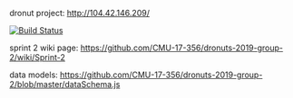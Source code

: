 dronut project: 
http://104.42.146.209/


[![Build Status](https://travis-ci.com/CMU-17-356/dronuts-2019-group-2.png)](https://travis-ci.com/CMU-17-356/dronuts-2019-group-2)


sprint 2 wiki page: https://github.com/CMU-17-356/dronuts-2019-group-2/wiki/Sprint-2 

data models:
https://github.com/CMU-17-356/dronuts-2019-group-2/blob/master/dataSchema.js
